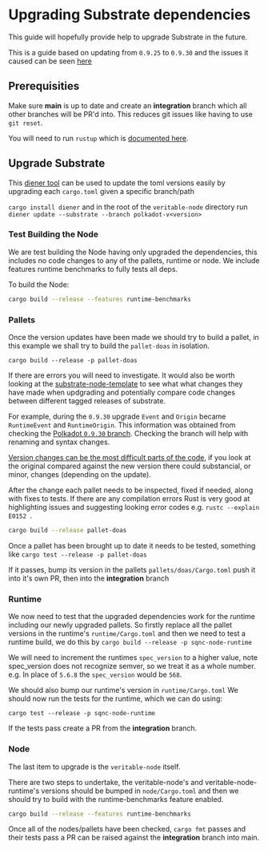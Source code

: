 # Upgrading Substrate dependencies

This guide will hopefully provide help to upgrade Substrate in the future.

This is a guide based on updating from `0.9.25` to `0.9.30` and the issues it caused can be seen [here](https://github.com/digicatapult/sqnc-node/pull/91/files)

## Prerequisities

Make sure **main** is up to date and create an **integration** branch which all other branches will be PR'd into. This reduces git issues like having to use `git reset`.

You will need to run `rustup` which is [documented here](https://github.com/digicatapult/sqnc-node/blob/main/README.md).

## Upgrade Substrate

This [diener tool](https://crates.io/crates/diener) can be used to update the toml versions easily by upgrading each `cargo.toml` given a specific branch/path

`cargo install diener`
and in the root of the `veritable-node` directory run `diener update --substrate --branch polkadot-v<version>`

### Test Building the Node

We are test building the Node having only upgraded the dependencies, this includes no code changes to any of the pallets, runtime or node. We include features runtime benchmarks to fully tests all deps.

To build the Node:

```bash
cargo build --release --features runtime-benchmarks
```

### Pallets

Once the version updates have been made we should try to build a pallet, in this example we shall try to build the `pallet-doas` in isolation.

`cargo build --release -p pallet-doas`

If there are errors you will need to investigate. It would also be worth looking at the [substrate-node-template](https://github.com/substrate-developer-hub/substrate-node-template) to see what what changes they have made when updgrading and potentially compare code changes between different tagged releases of substrate.

For example, during the `0.9.30` upgrade `Event` and `Origin` became `RuntimeEvent` and
`RuntimeOrigin`. This information was
obtained from checking the [Polkadot `0.9.30` branch](https://github.com/paritytech/substrate/tree/polkadot-v0.9.30). Checking the branch will help with renaming and syntax changes.

[Version changes can be the most difficult parts of the code](https://github.com/digicatapult/sqnc-node/pull/91/files#diff-6d40c1b90e071cdb5271cce23374b2ecae20ab264980fda18a4d4d4c290efca1), if you look at the original compared against the new version there could substancial, or minor, changes (depending on the update).

After the change each pallet needs to be inspected, fixed if needed, along with fixes to tests. If there are any compilation errors Rust is very good at highlighting issues and suggesting looking error codes e.g. `rustc --explain E0152 `.

```bash
cargo build --release pallet-doas
```

Once a pallet has been brought up to date it needs to be tested, something like
`cargo test --release -p pallet-doas`

If it passes, bump its version in the pallets `pallets/doas/Cargo.toml` push it into it's own PR, then into the **integration** branch

### Runtime

We now need to test that the upgraded dependencies work for the runtime including our newly upgraded pallets. So firstly replace all the pallet versions in the runtime's `runtime/Cargo.toml` and then we need to test a runtime build, we do this by
`cargo build --release -p sqnc-node-runtime`

We will need to increment the runtimes `spec_version` to a higher value, note spec_version does not recognize semver, so we treat it as a whole number. e.g. In place of `5.6.8` the `spec_version` would be `568`.

We should also bump our runtime's version in `runtime/Cargo.toml`
We should now run the tests for the runtime, which we can do using:

`cargo test --release -p sqnc-node-runtime`

If the tests pass create a PR from the **integration** branch.

### Node

The last item to upgrade is the `veritable-node` itself.

There are two steps to undertake, the veritable-node's and veritable-node-runtime's versions should be bumped in `node/Cargo.toml` and then we should try to build with the runtime-benchmarks feature enabled.

```bash
cargo build --release --features runtime-benchmarks
```

Once all of the nodes/pallets have been checked, `cargo fmt` passes and their tests pass a PR can be raised against the **integration** branch into main.
